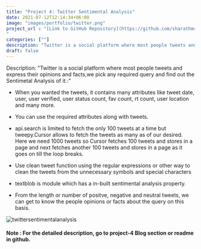 ```yaml
---
title: "Project 4: Twitter Sentimental Analysis"
date: 2021-07-12T12:14:34+06:00
image: "images/portfolio/twitter.png"
project_url : "[Link to GitHub Repository](https://github.com/sharathm451/Projects-AI-ML/blob/main/Project%20-%204%20Twitter%20Sentimental%20Analysis/Project%20-4Twitter%20Sentimental%20Analysis.ipynb)
"
categories: [""]
description: "Twitter is a social platform where most people tweets and express their opinions and facts,we pick any required query and find out the Sentimetal Analysis of it.:"
draft: false
---
```


Description: "Twitter is a social platform where most people tweets and express their opinions and facts,we pick any required query and find out the Sentimetal Analysis of it.:"

 - When you wanted the tweets, it contains many attributes like tweet date, user, user verified, user status count, fav count, rt count, user location and many more.

 - You can use the required attributes along with tweets.

 - api.search is limited to fetch the only 100 tweets at a time but tweepy.Cursor allows to fetch the tweets as many as of our desired. Here we need 1000 tweets so Cursor fetches 100 tweets and stores in a page and next fetches another 100 tweets and stores in a page as it goes on till the loop breaks.

 - Use clean tweet function using the regular expressions or other way to clean the tweets from the unnecessary symbols and special characters

 - textblob is module which has a in-built sentimental analysis property.

- From the length or number of positve, negative and neutral tweets, we can get to know the people opinions or facts about the query on this basis.

![twittersentimentalanalysis](https://user-images.githubusercontent.com/67855083/152808450-b563ef3d-24d3-4d25-970f-2c4bd4bdadf6.png)

  #### Note : For the detailed description, go to  project-4 Blog section or readme in github.



